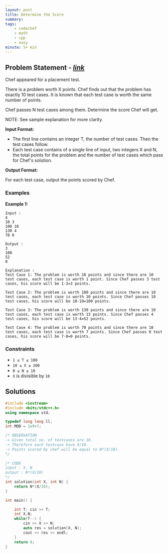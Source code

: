 ```yaml
---
layout: post
title: Determine the Score                        
summary:
tags:
    - codechef
    - math
    - cpp
    - easy
minute: 5+ min
---
```


## Problem Statement - [*link*](https://www.codechef.com/problems/DETSCORE?tab=statement)  

Chef appeared for a placement test.

There is a problem worth X points. Chef finds out that the problem has exactly 10 test cases. It is known that each test case is worth the same number of points.

Chef passes N test cases among them. Determine the score Chef will get.

NOTE: See sample explanation for more clarity.
 

**Input Format:**

+ The first line contains an integer T, the number of test cases. Then the test cases follow.
+ Each test case contains of a single line of input, two integers X and N, the total points for the problem and the number of test cases which pass for Chef's solution.


**Output Format:**

For each test case, output the points scored by Chef.

### Examples

**Example 1:**   
```
Input :
4
10 3
100 10
130 4
70 0

Output :
3
100
52
0

Explanation :
Test Case 1: The problem is worth 10 points and since there are 10 test cases, each test case is worth 1 point. Since Chef passes 3 test cases, his score will be 1⋅3=3 points.

Test Case 2: The problem is worth 100 points and since there are 10 test cases, each test case is worth 10 points. Since Chef passes 10 test cases, his score will be 10⋅10=100 points.

Test Case 3: The problem is worth 130 points and since there are 10 test cases, each test case is worth 13 points. Since Chef passes 4 test cases, his score will be 13⋅4=52 points.	

Test Case 4: The problem is worth 70 points and since there are 10 test cases, each test case is worth 7 points. Since Chef passes 0 test cases, his score will be 7⋅0=0 points.

```

### Constraints

+ `1 ≤ T ≤ 100`
+ `10 ≤ X ≤ 200`
+ `0 ≤ N ≤ 10`
+ `X` is divisible by `10`

## Solutions

```cpp
#include <iostream>
#include <bits/stdc++.h>
using namespace std;

typedef long long ll;
int MOD = 1e9+7;

/* OBSERVATION
-> Given total no. of testcases are 10.
-> Therefore each testcase have X/10.
-> Points scored by chef will be equal to N*(X/10).
*/

/* CODE
input : X, N 
output : N*(X/10)
*/
int solution(int X, int N) {
    return N*(X/10);
}

int main() {

	int T; cin >> T;
	int X,N;
	while(T--) {
	    cin >> X >> N;
	    auto res = solution(X, N);
	    cout << res << endl;
	}
	return 0;
}

```

